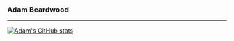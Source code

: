 ### Adam Beardwood

---

[![Adam's GitHub stats](https://github-readme-stats.vercel.app/api?username=thespad&count_private=true&show_icons=true&theme=onedark)](https://github.com/anuraghazra/github-readme-stats)
